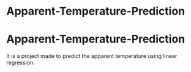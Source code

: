 # Apparent-Temperature-Prediction
# Apparent-Temperature-Prediction
It is a project made to predict the apparent temperature using linear regression.
